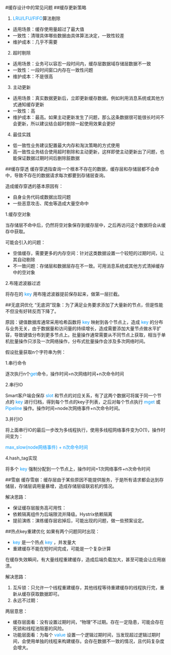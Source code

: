 #缓存设计中的常见问题
##缓存更新策略
1. <font color=#0099ff>LRU/LFU/FIFO</font>算法剔除
 - 适用场景：缓存使用量超过了最大值
 - 一致性：清理具体哪些数据由具体算法决定，一致性较差
 - 维护成本：几乎不需要

2. 超时剔除
 - 适用场景：业务可以容忍一段时间内，缓存层数据域存储层数据不一致
 - 一致性：一段时间窗口内存在一致性问题
 - 维护成本：不是很高

3. 主动更新
 - 适用场景：真实数据更新后，立即更新缓存数据。例如利用消息系统或其他方式通知缓存更新
 - 一致性：高
 - 维护成本：最高。如果主动更新发生了问题，那么这条数据很可能很长时间不会更新，所以建议结合超时剔除一起使用效果会更好

4. 最佳实践
 - 低一致性业务建议配置最大内存和淘汰策略的方式使用
 - 高一致性业务结合使用超时剔除和主动更新，这样即使主动更新出了问题，也能保证数据过期时间后删除脏数据
 
##缓存穿透
缓存穿透指查询一个根本不存在的数据，缓存层和存储层都不会命中，导致不存在的数据请求每次都要到存储层查询。

造成缓存穿透的基本原因有：

- 自身业务代码或数据出现问题
- 一些恶意攻击、爬虫等造成大量空命中

1.缓存空对象

当存储层不命中后，仍然将空对象保存到缓存层中，之后再访问这个数据将会从缓存中获取。

可能会引入的问题：
 - 空值缓存，需要更多的内存空间：针对这类数据设置一个较短的过期时间，让其自动剔除
 - 不一致问题：存储层和数据层存在不一致。可用消息系统或其他方式清掉缓存中的空对象

2.布隆滤波器过滤

将存在的<font color=#0099ff> key </font>用布隆滤波器提前保存起来，做第一层拦截。
 
##无底洞优化
“无底洞”现象：为了满足业务要求添加了大量新的节点，但是性能不但没有好转反而下降了。

原因：键值数据库通常采用哈希函数将<font color=#0099ff> key </font>映射到各个节点上，造成<font color=#0099ff> key </font>的分布与业务无关，由于数据量和访问量的持续增长，造成需要添加大量节点做水平扩容，导致键值分布到更多节点上。批量操作通常需要从不同节点上获取，相当于单机批量操作只涉及一次网络操作，分布式批量操作会涉及多次网络时间。

假设批量获取n个字符串为例：

1.串行命令

  逐次执行n个<font color=#0099ff>get</font>命令，操作时间=n次网络时间+n次命令时间
  
2.串行IO
  
  Smart客户端会保存<font color=#0099ff> slot </font>和节点的对应关系，有了这两个数据可将属于同一个节点的<font color=#0099ff> key </font>进行归档，得到每个节点的key子列表，之后对每个节点执行<font color=#0099ff> mget </font>或<font color=#0099ff> Pipeline </font>操作。操作时间=node次网络事件+n次命令时间。
  
3.并行IO

将上面串行IO的最后一步改为多线程执行，使用多线程网络事件变为O(1)，操作时间变为：

<font color=#0099ff> max\_slow(node网络事件) + n次命令时间
 </font>

4.hash\_tag实现

将多个<font color=#0099ff> key </font>强制分配到一个节点上，操作时间=1次网络事件+n次命令时间

##雪崩
缓存雪崩：缓存层由于某些原因不能提供服务，于是所有请求都会达到存储层，存储层调用量暴增，造成存储层级联宕机的情况。

解决思路：

- 保证缓存层服务高可用性：
- 依赖隔离组件为后端限流并降级。Hystrix依赖隔离
- 提前演练：演练缓存层宕掉后，可能出现的问题，做一些预案设定。

##热点key重建优化
如果有两个问题同时出现：

- <font color=#0099ff> key </font>是一个热点<font color=#0099ff> key </font>，并发量大
- 重建缓存不能在短时间完成，可能是一个复杂计算
 
在缓存失效瞬间，有大量线程重建缓存，造成后端负载加大，甚至可能会让应用崩溃。

解决思路：

1. 互斥锁：只允许一个线程重建缓存，其他线程等待重建缓存的线程执行完，重新从缓存获取数据即可。
2. 永远不过期：

两层意思：

 - 缓存层面看：没有设置过期时间，“物理”不过期。存在一定隐患，可能会存在死锁和线程池阻塞的风险。
 - 功能层面看：为每个<font color=#0099ff> value </font>设置一个逻辑过期时间，当发现超过逻辑过期时间，会使用单独的线程来构建缓存。会存在数据不一致的情况，且代码复杂度会增大。
